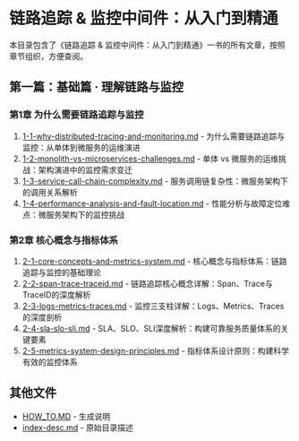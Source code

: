 # 链路追踪 & 监控中间件：从入门到精通

本目录包含了《链路追踪 & 监控中间件：从入门到精通》一书的所有文章，按照章节组织，方便查阅。

## 第一篇：基础篇 · 理解链路与监控

### 第1章 为什么需要链路追踪与监控

1. [1-1-why-distributed-tracing-and-monitoring.md](1-1-why-distributed-tracing-and-monitoring.md) - 为什么需要链路追踪与监控：从单体到微服务的运维演进
2. [1-2-monolith-vs-microservices-challenges.md](1-2-monolith-vs-microservices-challenges.md) - 单体 vs 微服务的运维挑战：架构演进中的监控需求变迁
3. [1-3-service-call-chain-complexity.md](1-3-service-call-chain-complexity.md) - 服务调用链复杂性：微服务架构下的调用关系解析
4. [1-4-performance-analysis-and-fault-location.md](1-4-performance-analysis-and-fault-location.md) - 性能分析与故障定位难点：微服务架构下的监控挑战

### 第2章 核心概念与指标体系

1. [2-1-core-concepts-and-metrics-system.md](2-1-core-concepts-and-metrics-system.md) - 核心概念与指标体系：链路追踪与监控的基础理论
2. [2-2-span-trace-traceid.md](2-2-span-trace-traceid.md) - 链路追踪核心概念详解：Span、Trace与TraceID的深度解析
3. [2-3-logs-metrics-traces.md](2-3-logs-metrics-traces.md) - 监控三支柱详解：Logs、Metrics、Traces的深度剖析
4. [2-4-sla-slo-sli.md](2-4-sla-slo-sli.md) - SLA、SLO、SLI深度解析：构建可靠服务质量体系的关键要素
5. [2-5-metrics-system-design-principles.md](2-5-metrics-system-design-principles.md) - 指标体系设计原则：构建科学有效的监控体系

## 其他文件

- [HOW_TO.MD](HOW_TO.MD) - 生成说明
- [index-desc.md](index-desc.md) - 原始目录描述